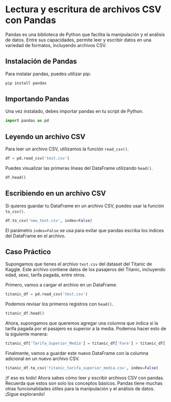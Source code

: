
# Lectura y escritura de archivos CSV con Pandas

Pandas es una biblioteca de Python que facilita la manipulación y el análisis de datos. Entre sus capacidades, permite leer y escribir datos en una variedad de formatos, incluyendo archivos CSV.

## Instalación de Pandas

Para instalar pandas, puedes utilizar pip:

```python
pip install pandas
```

## Importando Pandas

Una vez instalado, debes importar pandas en tu script de Python.

```python
import pandas as pd
```

## Leyendo un archivo CSV

Para leer un archivo CSV, utilizamos la función `read_csv()`.

```python
df = pd.read_csv('test.csv')
```

Puedes visualizar las primeras líneas del DataFrame utilizando `head()`.

```python
df.head()
```

## Escribiendo en un archivo CSV

Si quieres guardar tu DataFrame en un archivo CSV, puedes usar la función `to_csv()`.

```python
df.to_csv('new_test.csv', index=False)
```

El parámetro `index=False` se usa para evitar que pandas escriba los índices del DataFrame en el archivo.

## Caso Práctico

Supongamos que tienes el archivo `test.csv` del dataset del Titanic de Kaggle. Este archivo contiene datos de los pasajeros del Titanic, incluyendo edad, sexo, tarifa pagada, entre otros.

Primero, vamos a cargar el archivo en un DataFrame.

```python
titanic_df = pd.read_csv('test.csv')
```

Podemos revisar los primeros registros con `head()`.

```python
titanic_df.head()
```

Ahora, supongamos que queremos agregar una columna que indica si la tarifa pagada por el pasajero es superior a la media. Podemos hacer esto de la siguiente manera:

```python
titanic_df['Tarifa_Superior_Media'] = titanic_df['Fare'] > titanic_df['Fare'].mean()
```

Finalmente, vamos a guardar este nuevo DataFrame con la columna adicional en un nuevo archivo CSV.

```python
titanic_df.to_csv('titanic_tarifa_superior_media.csv', index=False)
```

¡Y eso es todo! Ahora sabes cómo leer y escribir archivos CSV con pandas. Recuerda que estos son solo los conceptos básicos. Pandas tiene muchas otras funcionalidades útiles para la manipulación y el análisis de datos. ¡Sigue explorando!
